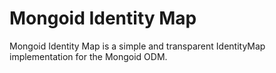 Mongoid Identity Map
====================

Mongoid Identity Map is a simple and transparent IdentityMap implementation for the Mongoid ODM.
